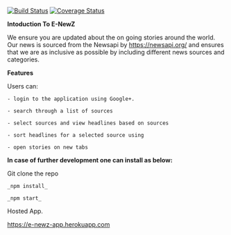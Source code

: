 [![Build Status](https://travis-ci.org/Ewanjiru/NewsApp.svg?branch=develop)](https://travis-ci.org/Ewanjiru/NewsApp) [![Coverage Status](https://coveralls.io/repos/github/Ewanjiru/NewsApp/badge.svg?branch=develop)](https://coveralls.io/github/Ewanjiru/NewsApp?branch=develop)

**Intoduction To E-NewZ**

We ensure you are updated about the on going stories around the world. Our news is sourced from the Newsapi by https://newsapi.org/ and ensures that we are as inclusive as possible by including different news sources and categories.

**Features**

Users can:

    - login to the application using Google+.

    - search through a list of sources

    - select sources and view headlines based on sources

    - sort headlines for a selected source using

    - open stories on new tabs


**In case of further development one can install as below:**

Git clone the repo

    _npm install_

    _npm start_

Hosted App.

https://e-newz-app.herokuapp.com
